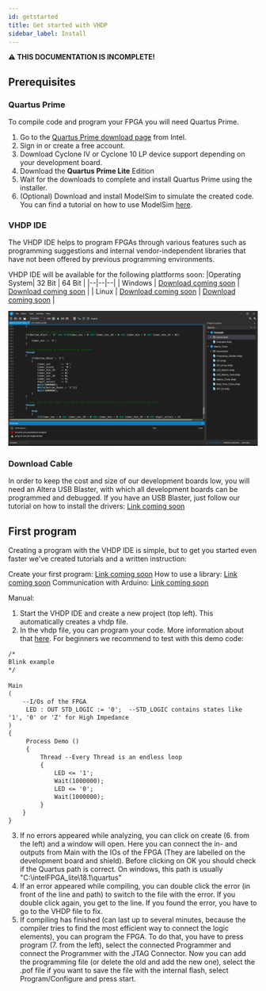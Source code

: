 ```yaml
---
id: getstarted
title: Get started with VHDP
sidebar_label: Install
---
```


**⚠ THIS DOCUMENTATION IS INCOMPLETE!**

## Prerequisites

### Quartus Prime
To compile code and program your FPGA you will need Quartus Prime.

1. Go to the <a href="http://fpgasoftware.intel.com/18.1/?edition=lite&platform=windows&download_manager=direct" target="_blank">Quartus Prime download page</a> from Intel. 
2. Sign in or create a free account.
3. Download Cyclone IV or Cyclone 10 LP device support depending on your development board.
4. Download the **Quartus Prime Lite** Edition
5. Wait for the downloads to complete and install Quartus Prime using the installer.
6. (Optional) Download and install ModelSim to simulate the created code. You can find a tutorial on how to use ModelSim [here](/docs/getstarted_modelsim).

### VHDP IDE
The VHDP IDE helps to program FPGAs through various features such as programming suggestions and internal vendor-independent libraries that have not been offered by previous programming environments.

VHDP IDE will be available for the following plattforms soon:
|Operating System| 32 Bit | 64 Bit |
|--|--|--|
| Windows | [Download coming soon](#) | [Download coming soon](#) |
| Linux | [Download coming soon](#) | [Download coming soon](#) |

![IDE Screenshot](assets/getstarted/IDE.PNG)

### Download Cable
In order to keep the cost and size of our development boards low, you will need an Altera USB Blaster, 
with which all development boards can be programmed and debugged. 
If you have an USB Blaster, just follow our tutorial on how to install the drivers: [Link coming soon](#)

## First program
Creating a program with the VHDP IDE is simple, but to get you started even faster we've created tutorials and a written instruction:

Create your first program: [Link coming soon](#)
How to use a library: [Link coming soon](#)
Communication with Arduino: [Link coming soon](#)

Manual:
1. Start the VHDP IDE and create a new project (top left). This automatically creates a vhdp file.
2. In the vhdp file, you can program your code. More information about that [here](/docs/getstarted_vhdp). For beginners we recommend to test with this demo code:
```vhdp
/*
Blink example
*/

Main
(
	--I/Os of the FPGA
     LED : OUT STD_LOGIC := '0';  --STD_LOGIC contains states like '1', '0' or 'Z' for High Impedance
)     
{  	
     Process Demo ()
     {
         Thread --Every Thread is an endless loop
         {
             LED <= '1';
             Wait(1000000);
             LED <= '0';
             Wait(1000000);
         }
	}
}
```
3. If no errors appeared while analyzing, you can click on create (6. from the left) and a window will open. Here you can connect the in- and outputs from Main with the IOs of the FPGA (They are labelled on the development board and shield).
Before clicking on OK you should check if the Quartus path is correct. On windows, this path is usually "C:\intelFPGA_lite\18.1\quartus"
4. If an error appeared while compiling, you can double click the error (in front of the line and path) to switch to the file with the error. If you double click again, you get to the line. 
If you found the error, you have to go to the VHDP file to fix.
5. If compiling has finished (can last up to several minutes, because the compiler tries to find the most efficient way to connect the logic elements), you can program the FPGA. To do that, you have to press program (7. from the left), select the connected Programmer and connect the Programmer with the JTAG Connector. Now you can add the programming file (or delete the old and add the new one), select the .pof file if you want to save the file with the internal flash, select Program/Configure and press start.

